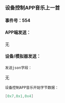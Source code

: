 ### 设备控制APP音乐上一首

#### 事件号：554

#### APP端发送：

无



#### 设备/模拟器发送：

`发送json字段：`

无

`设备控制APP音乐开始字节数据：`

```c
[0x7,0x1,0x4]
```

